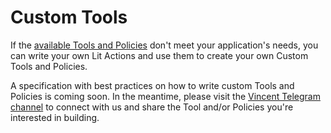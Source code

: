 # Custom Tools

If the [available Tools and Policies](./Quick-Start.md#1-selecting-tools--policies) don't meet your application's needs, you can write your own Lit Actions and use them to create your own Custom Tools and Policies.

A specification with best practices on how to write custom Tools and Policies is coming soon. In the meantime, please visit the [Vincent Telegram channel](https://t.me/c/2038294753/3289) to connect with us and share the Tool and/or Policies you're interested in building.
